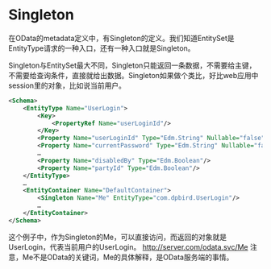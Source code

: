# Singleton

在OData的metadata定义中，有Singleton的定义。我们知道EntitySet是EntityType请求的一种入口，还有一种入口就是Singleton。

Singleton与EntitySet最大不同，Singleton只能返回一条数据，不需要给主键，不需要给查询条件，直接就给出数据。Singleton如果做个类比，好比web应用中session里的对象，比如说当前用户。
```xml
<Schema>
    <EntityType Name="UserLogin">
        <Key>
            <PropertyRef Name="userLoginId"/>
        </Key>
        <Property Name="userLoginId" Type="Edm.String" Nullable="false"/>
        <Property Name="currentPassword" Type="Edm.String" Nullable="false"/>
        …
        <Property Name="disabledBy" Type="Edm.Boolean"/>
        <Property Name="partyId" Type="Edm.Boolean"/>
    </EntityType>
    …
    <EntityContainer Name="DefaultContainer">
        <Singleton Name="Me" EntityType="com.dpbird.UserLogin"/>
        …
    </EntityContainer>
</Schema>
```

这个例子中，作为Singleton的Me，可以直接访问，而返回的对象就是UserLogin，代表当前用户的UserLogin。
http://server.com/odata.svc/Me
注意，Me不是OData的关键词，Me的具体解释，是OData服务端的事情。